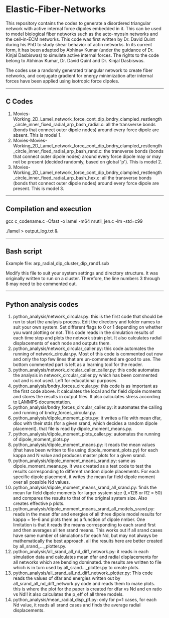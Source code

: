 # Elastic-Fiber-Networks
This repository contains the codes to generate a disordered triangular network with active internal force dipoles embedded in it. This can be used to model biological fiber networks such as the acto-myosin networks and the cell-in-ECM networks. This code was first written by Dr. David Quint during his PhD to study shear behavior of actin networks. In its current form, it has been adapted by Abhinav Kumar (under the guidance of Dr. Kinjal Dasbiswas) to simulate active internal forces. The rights to the code belong to Abhinav Kumar, Dr. David Quint and Dr. Kinjal Dasbiswas.

The codes use a randomly generated triangular network to create fiber networks, and conjugate gradient for energy minimization after internal forces have been applied using isotropic force dipoles.

------------------------------------------------------------------------------------------------------------------------------------------------------------------------
C Codes
------------------------------------------------------------------------------------------------------------------------------------------------------------------------

1. Movies-Working_2D_Lamel_network_force_cont_dip_bndry_clampled_restlength_circle_inner_fixed_radial_arp_bash_radial.c: all the transverse bonds (bonds that connect outer dipole nodes) around every force dipole are absent. This is model 1.
2. Movies-Movies-Working_2D_Lamel_network_force_cont_dip_bndry_clampled_restlength_circle_inner_fixed_radial_arp_bash_rand.c: the transverse bonds (bonds that connect outer dipole nodes) around every force dipole may or may not be present (decided randomly, based on global 'p'). This is model 2.
3. Movies-Working_2D_Lamel_network_force_cont_dip_bndry_clampled_restlength_circle_inner_fixed_radial_arp_bash_hex.c: all the transverse bonds (bonds that connect outer dipole nodes) around every force dipole are present. This is model 3.

------------------------------------------------------------------------------------------------------------------------------------------------------------------------
Compilation and execution
------------------------------------------------------------------------------------------------------------------------------------------------------------------------
gcc c_codename.c -Ofast -o lamel -m64 nrutil_jen.c -lm -std=c99

./lamel > output_log.txt &

------------------------------------------------------------------------------------------------------------------------------------------------------------------------
Bash script
------------------------------------------------------------------------------------------------------------------------------------------------------------------------
Example file: arp_radial_dip_cluster_dip_rand1.sub

Modify this file to suit your system settings and directory structure. It was originally written to run on a cluster. Therefore, the line numbers 3 through 8 may need to be commented out.

------------------------------------------------------------------------------------------------------------------------------------------------------------------------
Python analysis codes
------------------------------------------------------------------------------------------------------------------------------------------------------------------------
1. python_analysis/network_circular.py: this is the first code that should be run to start the analysis process. Edit the directory and folder names to suit your own system. Set different flags to 0 or 1 depending on whether you want plotting or not. This code reads in the simulation results of each time step and plots the network strain plot. It also calculates radial displacements of each node and outputs them.
2. python_analysis/network_circular_caller.py: this code automates the running of network_circular.py. Most of this code is commented out now and only the top few lines that are un-commented are good to use. The bottom commented part is left as a learning tool for the reader.
3. python_analysis/network_circular_caller_caller.py: this code automates the analysis in network_circular_caller.py which has been commented out and is not used. Left for educational purposes.
4. python_analysis/bndry_forces_circular.py: this code is as important as the first code above. It calculates the local and far field dipole moments and stores the results in output files. It also calculates stress according to LAMMPS documentation.
5. python_analysis/bndry_forces_circular_caller.py: it automates the calling and running of bndry_forces_circular.py.
6. python_analysis/dipole_moment_plots.py: it writes a file with mean dfar, dloc with their stds (for a given srand, which decides a random dipole placement). that file is read by dipole_moment_means.py.
7. python_analysis/dipole_moment_plots_caller.py: automates the running of dipole_moment_plots.py
8. python_analysis/dipole_moment_means.py: it reads the mean values (that have been written to file using dipole_moment_plots.py) for each kappa and N value and produces master plots for a given srand.
9. python_analysis/dipole_moment_means_srand.py: same as dipole_moment_means.py. It was created as a test code to test the results corresponding to different random dipole placements. For each specific dipole placement, it writes the mean far field dipole moment over all possible Nd values.
10. python_analysis/dipole_moment_means_srand_all_srand.py: finds the mean far field dipole moments for larger system size (L=128 or R2 = 50) and compares the results to that of the original system size. Also creates effective p plots.
11. python_analysis/dipole_moment_means_srand_all_models_srand.py: reads in the mean dfar and energies of all three dipole model results for kappa = 1e-6 and plots them as a function of dipole nmber. One limitation is that it reads the means corresponding to each srand first and then averages all ten srand means. This works out if all srand cases have same number of simulations for each Nd, but may not always be mathematically the best approach. all the results here are better created by all_srand_..._plotter.py.
12. python_analysis/all_srand_all_nd_diff_network.py: it reads in each simulation data and calculates mean dfar and radial displacements for all networks which are bending dominated. the results are written to file which is in turn used by all_srand..._plotter.py to create plots.
13. python_analysis/all_srand_all_nd_diff_network_plotter.py: This code reads the values of dfar and energies written out by all_srand_all_nd_diff_network.py code and reads them to make plots. this is where the plot for the paper is created for dfar vs Nd and en ratio vs Nd!! it also calculates the p_eff of all three models.
14. python_analysis/mean_radial_disp_p1.py: only for p=1 cases, for each Nd value, it reads all srand cases and finds the average radial displacements.

